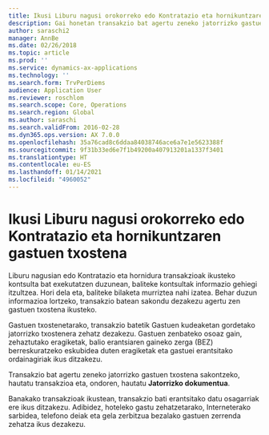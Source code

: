 ```yaml
---
title: Ikusi Liburu nagusi orokorreko edo Kontratazio eta hornikuntzaren gastuen txostena
description: Gai honetan transakzio bat agertu zeneko jatorrizko gastuen txostena nola ikusi azaltzen da.
author: saraschi2
manager: AnnBe
ms.date: 02/26/2018
ms.topic: article
ms.prod: ''
ms.service: dynamics-ax-applications
ms.technology: ''
ms.search.form: TrvPerDiems
audience: Application User
ms.reviewer: roschlom
ms.search.scope: Core, Operations
ms.search.region: Global
ms.author: saraschi
ms.search.validFrom: 2016-02-28
ms.dyn365.ops.version: AX 7.0.0
ms.openlocfilehash: 35a76cad8c6ddaa84038746ace6a7e1e5623388f
ms.sourcegitcommit: 9f31b33ed6e7f1b49200a407913201a1337f3401
ms.translationtype: HT
ms.contentlocale: eu-ES
ms.lasthandoff: 01/14/2021
ms.locfileid: "4960052"
---
```

# <a name="view-an-expense-report-from-general-ledger-or-procurement-and-sourcing"></a>Ikusi Liburu nagusi orokorreko edo Kontratazio eta hornikuntzaren gastuen txostena

Liburu nagusian edo Kontratazio eta hornidura transakzioak ikusteko kontsulta bat exekutatzen duzunean, baliteke kontsultak informazio gehiegi itzultzea. Hori dela eta, baliteke bilaketa murriztea nahi izatea. Behar duzun informazioa lortzeko, transakzio batean sakondu dezakezu agertu zen gastuen txostena ikusteko.

Gastuen txostenetarako, transakzio batetik Gastuen kudeaketan gordetako jatorrizko txostenera zehatz dezakezu. Gastuen zenbateko osoaz gain, zehaztutako eragiketak, balio erantsiaren gaineko zerga (BEZ) berreskuratzeko eskubidea duten eragiketak eta gastuei erantsitako ordainagiriak ikus ditzakezu.

Transakzio bat agertu zeneko jatorrizko gastuen txostena sakontzeko, hautatu transakzioa eta, ondoren, hautatu **Jatorrizko dokumentua**.

Banakako transakzioak ikustean, transakzio bati erantsitako datu osagarriak ere ikus ditzakezu. Adibidez, hoteleko gastu zehatzetarako, Interneterako sarbidea, telefono deiak eta gela zerbitzua bezalako gastuen zerrenda zehatza ikus dezakezu.

